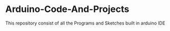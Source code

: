 # Arduino-Code-And-Projects
 This repository consist of all the Programs and Sketches built in arduino IDE 
